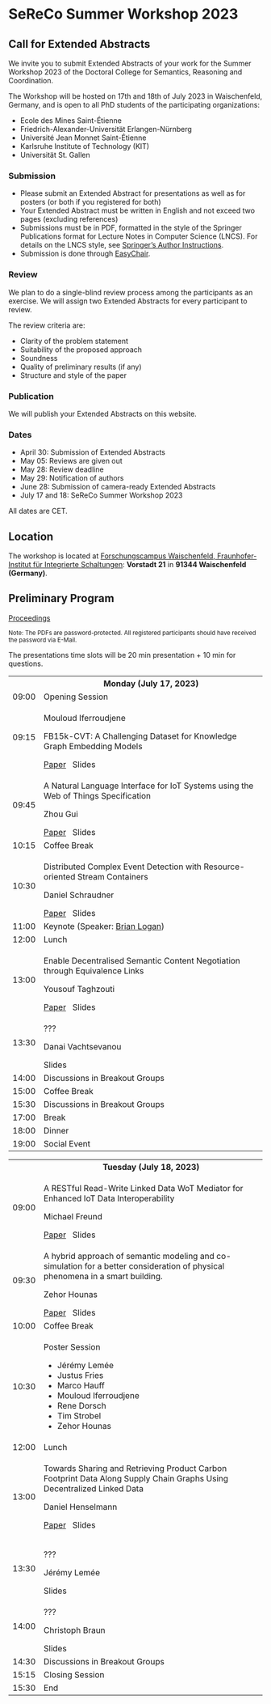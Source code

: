 ---
---
# SeReCo Summer Workshop 2023

## Call for Extended Abstracts
We invite you to submit Extended Abstracts of your work for the Summer Workshop 2023 of the Doctoral College for Semantics, Reasoning and Coordination.

The Workshop will be hosted on 17th and 18th of July 2023 in Waischenfeld, Germany, and is open to all PhD students of the participating organizations:

* Ecole des Mines Saint-Étienne
* Friedrich-Alexander-Universität Erlangen-Nürnberg
* Université Jean Monnet Saint-Étienne
* Karlsruhe Institute of Technology (KIT)
* Universität St. Gallen

### Submission
* Please submit an Extended Abstract for presentations as well as for posters (or both if you registered for both)
* Your Extended Abstract must be written in English and not exceed two pages (excluding references)
* Submissions must be in PDF, formatted in the style of the Springer Publications format for Lecture Notes in Computer Science (LNCS). For details on the LNCS style, see [Springer’s Author Instructions](https://www.springer.com/gp/computer-science/lncs/conference-proceedings-guidelines).
* Submission is done through [EasyChair](https://easychair.org/conferences/?conf=sereco2023).

### Review
We plan to do a single-blind review process among the participants as an exercise. We will assign two Extended Abstracts for every participant to review.

The review criteria are:
* Clarity of the problem statement
* Suitability of the proposed approach
* Soundness
* Quality of preliminary results (if any)
* Structure and style of the paper

### Publication
We will publish your Extended Abstracts on this website.

### Dates
* April 30: Submission of Extended Abstracts
* May 05:  Reviews are given out
* May 28: Review deadline
* May 29: Notification of authors
* June 28: Submission of camera-ready Extended Abstracts
* July 17 and 18: SeReCo Summer Workshop 2023

All dates are CET.


## Location

The workshop is located at [Forschungscampus Waischenfeld, Fraunhofer-Institut für Integrierte Schaltungen](https://www.iis.fraunhofer.de/de/profil/standorte/forschungscampus-waischenfeld.html): **Vorstadt 21** in **91344 Waischenfeld (Germany)**.


## Preliminary Program

<a href="https://paul.ti.rw.fau.de/~pi69geby/sereco-preprints/all.pdf">Proceedings</a>
<p><small>Note: The PDFs are password-protected. All registered participants should have received the password via E-Mail.</small></p>

<p>The presentations time slots will be 20 min presentation + 10 min for questions.</p>

<table class="agenda">
  <tr>
    <th></th>
    <th>Monday (July 17, 2023)</th>
  </tr>
  <tr>
    <td>09:00</td>
    <td class="admin">Opening Session</td>
  </tr>
  <tr>
    <td>09:15</td>
    <td class="presentation">
      <p>Mouloud Iferroudjene</p>
      <p>FB15k-CVT: A Challenging Dataset for Knowledge Graph Embedding Models</p>
      <a href="https://paul.ti.rw.fau.de/~pi69geby/sereco-preprints/	SeReCo_2023_paper_668_reviews.pdf">Paper</a>&nbsp;&nbsp;&nbsp;Slides
    </td>
  </tr>
  <tr>
    <td>09:45</td>
    <td class="presentation">
      <p>A Natural Language Interface for IoT Systems using the Web of Things Specification</p>
      <p>Zhou Gui</p>
      <a href="https://paul.ti.rw.fau.de/~pi69geby/sereco-preprints/	SeReCo_2023_paper_7639_reviews.pdf">Paper</a>&nbsp;&nbsp;&nbsp;Slides
    </td>
  </tr>
  <tr>
    <td>10:15</td>
    <td class="admin">Coffee Break</td>
  </tr>
  <tr>
    <td>10:30</td>
    <td class="presentation">
      <p>Distributed Complex Event Detection with Resource-oriented Stream Containers</p>
      <p>Daniel Schraudner</p>
      <a href="https://paul.ti.rw.fau.de/~pi69geby/sereco-preprints/	SeReCo_2023_paper_2875_reviews.pdf">Paper</a>&nbsp;&nbsp;&nbsp;Slides
    </td>
  </tr>
    <td>11:00</td>
    <td class="highlight">Keynote (Speaker: <a target="_blank" href="https://alechina-logan.net/brian/">Brian Logan</a>)</td>
  </tr>
  <tr>
    <td>12:00</td>
    <td class="admin">Lunch</td>
  </tr>
  <tr>
    <td>13:00</td>
    <td class="presentation">
      <p>Enable Decentralised Semantic Content Negotiation through Equivalence Links</p>
      <p>Yousouf Taghzouti</p>
      <a href="https://paul.ti.rw.fau.de/~pi69geby/sereco-preprints/	SeReCo_2023_paper_4140_reviews.pdf">Paper</a>&nbsp;&nbsp;&nbsp;Slides
    </td>
  </tr>
  <tr>
    <td>13:30</td>
    <td class="presentation">
      <p>???</p>
      <p>Danai Vachtsevanou</p>
      Slides
    </td>
  </tr>
  <tr>
    <td>14:00</td>
    <td class="presentation">Discussions in Breakout Groups</td>
  </tr>
  <tr>
    <td>15:00</td>
    <td class="admin">Coffee Break</td>
  </tr>
  <tr>
    <td>15:30</td>
    <td class="presentation">Discussions in Breakout Groups</td>
  </tr>
  <tr>
    <td>17:00</td>
    <td class="admin">Break</td>
  </tr>
  <tr>
    <td>18:00</td>
    <td class="admin">Dinner</td>
  </tr>
  <tr>
    <td>19:00</td>
    <td class="highlight">Social Event</td>
  </tr>
</table>

<table class="agenda">
  <tr>
    <th></th>
    <th>Tuesday (July 18, 2023)</th>
  </tr>
  <tr>
    <td>09:00</td>
    <td class="presentation">
      <p>A RESTful Read-Write Linked Data WoT Mediator for Enhanced IoT Data Interoperability</p>
      <p>Michael Freund</p>
      <a href="https://paul.ti.rw.fau.de/~pi69geby/sereco-preprints/	SeReCo_2023_paper_8333_reviews.pdf">Paper</a>&nbsp;&nbsp;&nbsp;Slides
    </td>
  </tr>
  <tr>
    <td>09:30</td>
    <td class="presentation">
      <p>A hybrid approach of semantic modeling and co-simulation for a better consideration of physical phenomena in a smart building.</p>
      <p>Zehor Hounas</p>
      <a href="https://paul.ti.rw.fau.de/~pi69geby/sereco-preprints/	SeReCo_2023_paper_7099_reviews.pdf">Paper</a>&nbsp;&nbsp;&nbsp;Slides
    </td>
  </tr>
  <tr>
    <td>10:00</td>
    <td class="admin">Coffee Break</td>
  </tr>
  <tr>
    <td>10:30</td>
    <td class="presentation">
      <p>Poster Session</p>
      <ul>
        <li>Jérémy Lemée</li>
        <li>Justus Fries</li>
        <li>Marco Hauff</li>
        <li>Mouloud Iferroudjene</li>
        <li>Rene Dorsch</li>
        <li>Tim Strobel</li>
        <li>Zehor Hounas</li>
      </ul>
    </td>
  </tr>
  <tr>
    <td>12:00</td>
    <td class="admin">Lunch</td>
  </tr>
  <tr>
    <td>13:00</td>
    <td class="presentation">
      <p>Towards Sharing and Retrieving Product Carbon Footprint Data Along Supply Chain Graphs Using Decentralized Linked Data</p>
      <p>Daniel Henselmann<p>
      <a href="https://paul.ti.rw.fau.de/~pi69geby/sereco-preprints/	SeReCo_2023_paper_8990_reviews.pdf">Paper</a>&nbsp;&nbsp;&nbsp;Slides
    </td>
  </tr>
  <tr>
    <td>13:30</td>
    <td class="presentation">
      <p>???</p>
      <p>Jérémy Lemée</p>
      Slides
    </td>
  </tr>
  <tr>
    <td>14:00</td>
    <td class="presentation">
      <p>???</p>
      <p>Christoph Braun</p>
      Slides
    </td>
  </tr>
  <tr>
    <td>14:30</td>
    <td class="presentation">Discussions in Breakout Groups</td>
  </tr>
  <tr>
    <td>15:15</td>
    <td class="admin">Closing Session</td>
  </tr>
  <tr>
    <td>15:30</td>
    <td>End</td>
  </tr>
</table>
